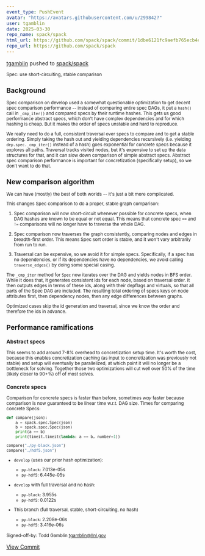 ```yaml
---
event_type: PushEvent
avatar: "https://avatars.githubusercontent.com/u/299842?"
user: tgamblin
date: 2025-03-30
repo_name: spack/spack
html_url: https://github.com/spack/spack/commit/1dbe6121fc9aefb765ecb4ee546d964b5d849345
repo_url: https://github.com/spack/spack
---
```


<a href='https://github.com/tgamblin' target='_blank'>tgamblin</a> pushed to <a href='https://github.com/spack/spack' target='_blank'>spack/spack</a>

<small>Spec: use short-circuiting, stable comparison

## Background

Spec comparison on develop used a somewhat questionable optimization to
get decent spec comparison performance -- instead of comparing entire spec
DAGs, it put a `hash()` call in `_cmp_iter()` and compared specs by their
runtime hashes. This gets us good performance abstract specs, which don't
have complex dependencies and for which hashing is cheap. But it makes
the order of specs unstable and hard to reproduce.

We really need to do a full, consistent traversal over specs to compare
and to get a stable ordering. Simply taking the hash out and yielding
dependencies recursively (i.e. yielding `dep.spec._cmp_iter()` instead
of a hash) goes exponential for concrete specs because it explores all
paths. Traversal tracks visited nodes, but it's expensive to set up
the data structures for that, and it can slow down comparison of simple
abstract specs. Abstract spec comparison performance is important for
concretization (specifically setup), so we don't want to do that.

## New comparison algorithm

We can have (mostly) the best of both worlds -- it's just a bit more
complicated.

This changes Spec comparison to do a proper, stable graph comparison:

1. Spec comparison will now short-circuit whenever possible for concrete
   specs, when DAG hashes are known to be equal or not equal. This means
   that concrete spec `==` and `!=` comparisons will no longer have
   to traverse the whole DAG.

2. Spec comparison now traverses the graph consistently, comparing nodes
   and edges in breadth-first order. This means Spec sort order is stable,
   and it won't vary arbitrarily from run to run.

3. Traversal can be expensive, so we avoid it for simple specs. Specifically,
   if a spec has no dependencies, or if its dependencies have no dependencies,
   we avoid calling `traverse_edges()` by doing some special casing.

The `_cmp_iter` method for `Spec` now iterates over the DAG and yields nodes
in BFS order. While it does that, it generates consistent ids for each node,
based on traversal order. It then outputs edges in terms of these ids, along with
their depflags and virtuals, so that all parts of the Spec DAG are included.
The resulting total ordering of specs keys on node attributes first, then
dependency nodes, then any edge differences between graphs.

Optimized cases skip the id generation and traversal, since we know the
order and therefore the ids in advance.

## Performance ramifications

### Abstract specs

This seems to add around 7-8% overhead to concretization setup time. It's
worth the cost, because this enables concretization caching (as input to
concretization was previously not stable) and setup will eventually be
parallelized, at which point it will no longer be a bottleneck for solving.
Together those two optimizations will cut well over 50% of the time (likely
closer to 90+%) off of most solves.

### Concrete specs

Comparison for concrete specs is faster than before, sometimes *way* faster
because comparison is now guaranteed to be linear time w.r.t. DAG size.
Times for comparing concrete Specs:

```python
def compare(json):
    a = spack.spec.Spec(json)
    b = spack.spec.Spec(json)
    print(a == b)
    print(timeit.timeit(lambda: a == b, number=1))

compare("./py-black.json")
compare("./hdf5.json")
```

* `develop` (uses our prior hash optimization):
  * `py-black`: 7.013e-05s
  * `py-hdf5`: 6.445e-05s

* `develop` with full traversal and no hash:
  * `py-black`: 3.955s
  * `py-hdf5`: 0.0122s

* This branch (full traversal, stable, short-circuiting, no hash)
  * `py-black`: 2.208e-06s
  * `py-hdf5`: 3.416e-06s

Signed-off-by: Todd Gamblin <tgamblin@llnl.gov></small>

<a href='https://github.com/spack/spack/commit/1dbe6121fc9aefb765ecb4ee546d964b5d849345' target='_blank'>View Commit</a>